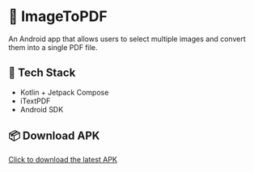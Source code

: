 # 📄 ImageToPDF

An Android app that allows users to select multiple images and convert them into a single PDF file.

## 🔧 Tech Stack
- Kotlin + Jetpack Compose
- iTextPDF
- Android SDK

## 📦 Download APK
[Click to download the latest APK](app-release-unsigned.apk)

